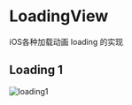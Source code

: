# LoadingView
iOS各种加载动画 loading 的实现
## Loading 1
![loading1](http://7xp5ub.com1.z0.glb.clouddn.com/LoadingViewLoadingView_%E6%96%87%E5%AD%97.gif_codercdwidth300)
